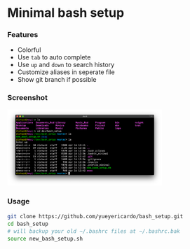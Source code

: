 # Minimal bash setup

### Features
- Colorful
- Use `tab` to auto complete
- Use `up` and `down` to search history
- Customize aliases in seperate file
- Show git branch if possible

### Screenshot
<img width=70% src="resc/screenshot.png">

### Usage
```bash
git clone https://github.com/yueyericardo/bash_setup.git
cd bash_setup
# will backup your old ~/.bashrc files at ~/.bashrc.bak
source new_bash_setup.sh
```
